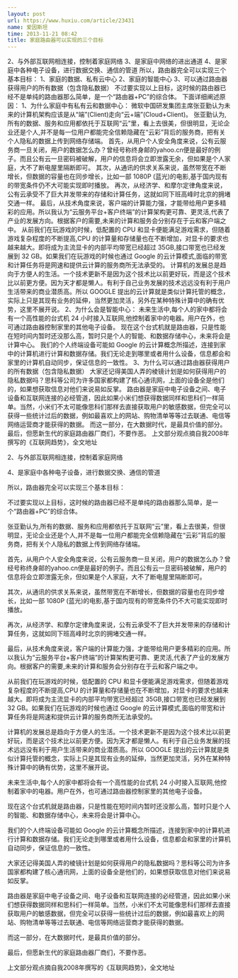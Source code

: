 ```yaml
---
layout: post
url: https://www.huxiu.com/article/23431
name: 爱因斯坦
time: 2013-11-21 08:42
title: 家庭路由器可以实现的三个目标
---
```

2、与外部互联网相连接，控制着家庭网络 3、是家庭中网络的进出通道 4、是家庭中各种电子设备，进行数据交换、通信的管道 所以，路由器完全可以实现三个基本目标： 1、家庭的数据、私有云中心 2、家庭的智能中心 3、可以通过路由器获得用户的所有数据（包含隐私数据） 不过要实现以上目标，这时候的路由器已经不是单纯的路由器那么简单，是一个“路由器+PC”的综合体。 下面详细阐述原因： 1、为什么家庭中有私有云和数据中心： 微软中国研发集团主席张亚勤认为未来的计算机架构应该是从“端”(Client)走向“云+端”(Cloud+Client)。 张亚勤认为,所有的数据、服务和应用都依托于互联网“云”里，看上去很美，但很明显，无论企业还是个人,并不是每一位用户都能完全信赖隐藏在“云彩”背后的服务商，把有关个人隐私的数据上传到网络存储端。 首先，从用户个人安全角度来说，公有云服务商一旦关闭，用户的数据怎么办？曾经号称终身邮的yahoo.cn便是最好的例子。而且公有云一旦密码被破解，用户的信息将会立即泄露无余，但如果是个人家庭，大不了断电屋里隔断即可。 其次，从通讯的供求关系来说，虽然带宽在不断增长，但数据的容量也在同步增长，比如一部 1080P (蓝光)的电影,基于国内现有的带宽条件仍不大可能实现即时播放。 再次，从经济学、和摩尔定律角度来说，公有云承受不了巨大并发带来的存储和计算任务，这就如同下班高峰时北京的拥堵交通一样。 最后，从技术角度来说，客户端的计算能力强，才能带给用户更多精彩的应用。所以我认为“云服务平台+客户终端”的计算架构更可靠、更灵活,代表了产业的发展方向。根据客户的需要,未来的计算和服务会分别存在于云和客户端之中。 从前我们在玩游戏的时候，低配置的 CPU 和显卡便能满足游戏需求，但随着游戏复杂程度的不断提高,CPU 的计算量和存储量也在不断增加，对显卡的要求也越来越大。即将成为主流显卡的内部平均带宽已经超过 35GB,接口带宽也已经发展到 32 GB。如果我们在玩游戏的时候也通过 Google 的云计算模式,面临的带宽和计算任务将是网速和提供云计算的服务商所无法承受的。 计算机的发展总是趋向于方便人的生活。一个技术更新不是因为这个技术比以前更好玩，而是这个技术比以前更方便。因为天才都是懒人。有利于自己业务发展的技术远远没有利于用户生活带来的商业潜质高。所以 GOOGLE 提出的云计算就是类似计算托管的概念，实际上只是其现有业务的延伸，当然更加灵活，另外在某种特殊计算中的确有优势，这里不展开说。 2、为什么会是智能中心： 未来生活中,每个人的家中都将会有一个高性能的台式机 24 小时接入互联网,他控制着家中的电器。用户在外，也可通过路由器控制家里的其他电子设备。 现在这个台式机就是路由器，只是性能在短时间内暂时还没那么高，暂时只是个人的智能、和数据存储中心，未来将会是计算中心。 我们的个人终端设备可能如 Google 的云计算概念所描述，连接到家中的计算机进行计算和数据存储。我们无论走到哪里或者用什么设备，信息都会和家里的计算机自动同步，保证信息的一致性。 3、为什么可以通过路由器获得用户的所有数据（包含隐私数据） 大家还记得美国人弄的棱镜计划是如何获得用户的隐私数据吗？思科等公司为许多国家都构建了核心通讯网，上面的设备全是他们的，如果想获取信息对他们来说易如反掌。 路由器是家庭中电子设备之间、电子设备和互联网连接的必经管道，因此如果小米们想获得数据同样和思科们一样简单。当然，小米们不太可能像思科们那样去直接获取用户的敏感数据，但完全可以获得一些统计过后的数据，例如最喜欢上的网站、购物清单等等过去联通、电信等网络运营商才能获得的数据。 而这一部分，在大数据时代，是最具价值的部分。 最后，但愿新生代的家庭路由器厂商们，不要作恶。 上文部分观点摘自我2008年撰写的《互联网趋势》，全文地址

2、与外部互联网相连接，控制着家庭网络

4、是家庭中各种电子设备，进行数据交换、通信的管道

所以，路由器完全可以实现三个基本目标：

不过要实现以上目标，这时候的路由器已经不是单纯的路由器那么简单，是一个“路由器+PC”的综合体。

张亚勤认为,所有的数据、服务和应用都依托于互联网“云”里，看上去很美，但很明显，无论企业还是个人,并不是每一位用户都能完全信赖隐藏在“云彩”背后的服务商，把有关个人隐私的数据上传到网络存储端。

首先，从用户个人安全角度来说，公有云服务商一旦关闭，用户的数据怎么办？曾经号称终身邮的yahoo.cn便是最好的例子。而且公有云一旦密码被破解，用户的信息将会立即泄露无余，但如果是个人家庭，大不了断电屋里隔断即可。

其次，从通讯的供求关系来说，虽然带宽在不断增长，但数据的容量也在同步增长，比如一部 1080P (蓝光)的电影,基于国内现有的带宽条件仍不大可能实现即时播放。

再次，从经济学、和摩尔定律角度来说，公有云承受不了巨大并发带来的存储和计算任务，这就如同下班高峰时北京的拥堵交通一样。

最后，从技术角度来说，客户端的计算能力强，才能带给用户更多精彩的应用。所以我认为“云服务平台+客户终端”的计算架构更可靠、更灵活,代表了产业的发展方向。根据客户的需要,未来的计算和服务会分别存在于云和客户端之中。

从前我们在玩游戏的时候，低配置的 CPU 和显卡便能满足游戏需求，但随着游戏复杂程度的不断提高,CPU 的计算量和存储量也在不断增加，对显卡的要求也越来越大。即将成为主流显卡的内部平均带宽已经超过 35GB,接口带宽也已经发展到 32 GB。如果我们在玩游戏的时候也通过 Google 的云计算模式,面临的带宽和计算任务将是网速和提供云计算的服务商所无法承受的。

计算机的发展总是趋向于方便人的生活。一个技术更新不是因为这个技术比以前更好玩，而是这个技术比以前更方便。因为天才都是懒人。有利于自己业务发展的技术远远没有利于用户生活带来的商业潜质高。所以 GOOGLE 提出的云计算就是类似计算托管的概念，实际上只是其现有业务的延伸，当然更加灵活，另外在某种特殊计算中的确有优势，这里不展开说。

未来生活中,每个人的家中都将会有一个高性能的台式机 24 小时接入互联网,他控制着家中的电器。用户在外，也可通过路由器控制家里的其他电子设备。

现在这个台式机就是路由器，只是性能在短时间内暂时还没那么高，暂时只是个人的智能、和数据存储中心，未来将会是计算中心。

我们的个人终端设备可能如 Google 的云计算概念所描述，连接到家中的计算机进行计算和数据存储。我们无论走到哪里或者用什么设备，信息都会和家里的计算机自动同步，保证信息的一致性。

大家还记得美国人弄的棱镜计划是如何获得用户的隐私数据吗？思科等公司为许多国家都构建了核心通讯网，上面的设备全是他们的，如果想获取信息对他们来说易如反掌。

路由器是家庭中电子设备之间、电子设备和互联网连接的必经管道，因此如果小米们想获得数据同样和思科们一样简单。当然，小米们不太可能像思科们那样去直接获取用户的敏感数据，但完全可以获得一些统计过后的数据，例如最喜欢上的网站、购物清单等等过去联通、电信等网络运营商才能获得的数据。

而这一部分，在大数据时代，是最具价值的部分。

最后，但愿新生代的家庭路由器厂商们，不要作恶。

上文部分观点摘自我2008年撰写的《互联网趋势》，全文地址

